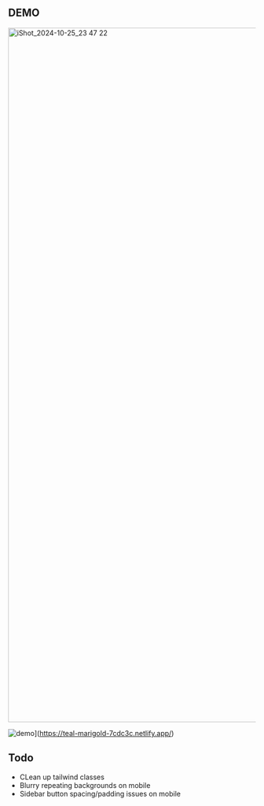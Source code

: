 
## DEMO

<img width="1413" alt="iShot_2024-10-25_23 47 22" src="https://github.com/user-attachments/assets/ea517094-c01c-4993-a066-838dfd3977dd">


![demo](https://teal-marigold-7cdc3c.netlify.app/)](https://teal-marigold-7cdc3c.netlify.app/)



## Todo

- CLean up tailwind classes
- Blurry repeating backgrounds on mobile
- Sidebar button spacing/padding issues on mobile
